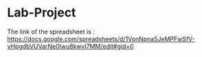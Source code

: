 # Lab-Project
The link of the spreadsheet is : https://docs.google.com/spreadsheets/d/1VonNpna5JeMPFwSfV-vHpgdbVUVarNe0lwu8kwyl7MM/edit#gid=0
